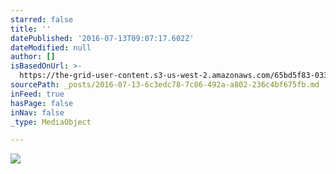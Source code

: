 ```yaml
---
starred: false
title: ''
datePublished: '2016-07-13T09:07:17.602Z'
dateModified: null
author: []
isBasedOnUrl: >-
  https://the-grid-user-content.s3-us-west-2.amazonaws.com/65bd5f83-0337-45d5-87c1-f8a84090edde.jpg
sourcePath: _posts/2016-07-13-6c3edc78-7c86-492a-a802-236c4bf675fb.md
inFeed: true
hasPage: false
inNav: false
_type: MediaObject

---
```

![](https://the-grid-user-content.s3-us-west-2.amazonaws.com/65bd5f83-0337-45d5-87c1-f8a84090edde.jpg)